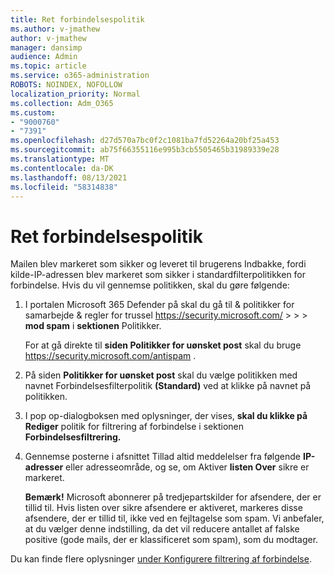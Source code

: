 ```yaml
---
title: Ret forbindelsespolitik
ms.author: v-jmathew
author: v-jmathew
manager: dansimp
audience: Admin
ms.topic: article
ms.service: o365-administration
ROBOTS: NOINDEX, NOFOLLOW
localization_priority: Normal
ms.collection: Adm_O365
ms.custom:
- "9000760"
- "7391"
ms.openlocfilehash: d27d570a7bc0f2c1081ba7fd52264a20bf25a453
ms.sourcegitcommit: ab75f66355116e995b3cb5505465b31989339e28
ms.translationtype: MT
ms.contentlocale: da-DK
ms.lasthandoff: 08/13/2021
ms.locfileid: "58314838"
---
```

# <a name="fix-connection-policy"></a>Ret forbindelsespolitik

Mailen blev markeret som sikker og leveret til brugerens Indbakke, fordi kilde-IP-adressen blev markeret som sikker i standardfilterpolitikken for forbindelse. Hvis du vil gennemse politikken, skal du gøre følgende:

1. I portalen Microsoft 365 Defender på skal du gå til & politikker for samarbejde & regler for trussel <https://security.microsoft.com/>  \>  \>  \> **mod spam** i **sektionen** Politikker.

   For at gå direkte til **siden Politikker for uønsket post** skal du bruge <https://security.microsoft.com/antispam> .

2. På siden **Politikker for uønsket post** skal du vælge politikken med navnet Forbindelsesfilterpolitik **(Standard)** ved at klikke på navnet på politikken.

3. I pop op-dialogboksen med oplysninger, der vises, **skal du klikke på Rediger** politik for filtrering af forbindelse i sektionen **Forbindelsesfiltrering.**

4. Gennemse posterne i afsnittet Tillad altid meddelelser fra følgende **IP-adresser** eller adresseområde, og se, om Aktiver **listen Over** sikre er markeret.

   **Bemærk!** Microsoft abonnerer på tredjepartskilder for afsendere, der er tillid til. Hvis listen over sikre afsendere er aktiveret, markeres disse afsendere, der er tillid til, ikke ved en fejltagelse som spam. Vi anbefaler, at du vælger denne indstilling, da det vil reducere antallet af falske positive (gode mails, der er klassificeret som spam), som du modtager.

Du kan finde flere oplysninger [under Konfigurere filtrering af forbindelse](https://docs.microsoft.com/microsoft-365/security/office-365-security/configure-the-connection-filter-policy).

